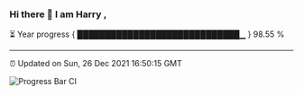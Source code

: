 ### Hi there 👋 I am Harry , 

⏳ Year progress { █████████████████████████████▁ } 98.55 %

---

⏰ Updated on Sun, 26 Dec 2021 16:50:15 GMT

![Progress Bar CI](https://github.com/duykhang68/duykhang68/workflows/Progress%20Bar%20CI/badge.svg)
